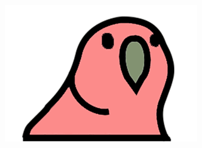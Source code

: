 <p align="center">
  <img src="https://github.com/MoTRona/MoTRona/raw/master/partyparrt-21.gif">
</p>
